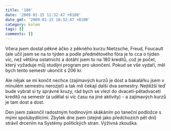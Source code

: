 ```yaml
---
title: '180'
date: '2009-01-15 11:32:47 +0100'
date_gmt: '2009-01-15 10:32:47 +0100'
category: kolem
tags: []
comments: []
---
```

<p>Včera jsem dostal pěkné áčko z pěkného kurzu Nietzsche, Freud, Foucault (ale učil jsem se na to týden a podle předmětového fóra je to cca o týden víc, než většina ostatních) a dotáhl jsem to na 180 kreditů, což je počet, který vyžaduje můj studijní program pro ukončení. Pokud se vše vydaří, měl bych tento semestr ukončit s 206 kr. </p>
<p>Ale nějak se mi končit nechce (zajímavých kurzů je dost a bakalářku jsem v minulém semestru nerozjel) a tak mě čekají další dva semestry. Nejtěžší teď bude vybrat si ty správné kruzy, rád bych se vlezl do dvaceti-pětadvaceti kreditů na semestr (a udělal si víc času na jiné aktivity) - a zajímavých kurzů je tam dost a dost.</p>
<p>Den jsem zakončil radostným hodinovým skákáním po taneční podložce s mými spolubydlícími. Zbytek dne jsem (stejně jako předchozích pět dní) strávil drcením na Systémy politických stran. Výživná zkouška.</p>
